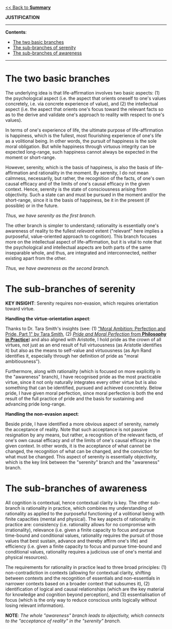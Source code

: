 [<< Back to **Summary**](https://pranigopu.github.io/philosophy/summary)

**JUSTIFICATION**

---

**Contents**:

- [The two basic branches](#the-two-basic-branches)
- [The sub-branches of serenity](#the-sub-branches-of-serenity)
- [The sub-branches of awareness](#the-sub-branches-of-awareness)

---

# The two basic branches
The underlying idea is that life-affirmation involves two basic aspects: (1) the psychological aspect (i.e. the aspect that orients oneself to one's values concretely, i.e. via concrete experience of value), and (2) the intellectual aspect (i.e. the aspect that orients one's focus toward the relevant facts so as to the derive and validate one's approach to reality with respect to one's values).

In terms of one's experience of life, the ultimate purpose of life-affirmation is happiness, which is the fullest, most flourishing experience of one's life as a volitional being. In other words, the pursuit of happiness is the sole moral obligation. But while happiness through virtuous integrity can be expected long-range, such happiness cannot always be expected in the moment or short-range.

However, serenity, which is the basis of happiness, is also the basis of life-affirmation and rationality in the moment. By serenity, I do not mean calmness, necessarily, but rather, the recognition of the facts, of one's own causal efficacy and of the limits of one's causal efficacy in the given context. Hence, serenity is the state of consciousness arising from objectivity. Such a state can and must be pursued in the moment and/or the short-range, since it is the basis of happiness, be it in the present (if possible) or in the future.

_Thus, we have serenity as the first branch._

The other branch is simpler to understand; rationality is essentially one's awareness of reality to the fullest _relevant_ extent ("relevant" here implies a purposeful, value-oriented approach to cognition). This branch focuses more on the intellectual aspect of life-affirmation, but it is vital to note that the psychological and intellectual aspects are both parts of the same inseparable whole, and thus, are integrated and interconnected, neither existing apart from the other.

_Thus, we have awareness as the second branch._

# The sub-branches of serenity
**KEY INSIGHT**: Serenity requires non-evasion, which requires orientation toward virtue.

**Handling the virtue-orientation aspect**:

Thanks to Dr. Tara Smith's insights (see: (1) ["Moral Ambition: Perfection and Pride, Part 1" by Tara Smith](https://www.youtube.com/watch?v=W-oP0BxZcks&list=PLce8-cUD6KMcUnyfBJkQhoFRHlmuIYkor&index=28), (2) [_Pride and Moral Perfection_ from **Philosophy in Practice**](https://pranigopu.github.io/philosophy/philosophy-in-practice/5-pride-and-moral-perfection.html)) and also aligned with Aristotle, I hold pride as the crown of all virtues, not just as an end result of full virtuousness (as Aristotle identifies it) but also as the means to self-value and virtuousness (as Ayn Rand identifies it, especially through her definition of pride as "moral ambitiousness").

Furthermore, along with rationality (which is focused on more explicitly in the "awareness" branch), I have recognised pride as the most practicable virtue, since it not only naturally integrates every other virtue but is also something that can be identified, pursued and achieved concretely. Below pride, I have given moral perfection, since moral perfection is both the end result of the full practice of pride and the basis for sustaining and advancing pride long-range.

**Handling the non-evasion aspect**:

Beside pride, I have identified a more obvious aspect of serenity, namely the acceptance of reality. Note that such acceptance is not passive resignation by any means, but rather, a recognition of the relevant facts, of one's own causal efficacy and of the limits of one's causal efficacy in the given context. In other words, it is the acceptance of what cannot be changed, the recognition of what can be changed, and the conviction for what must be changed. This aspect of serenity is essentially objectivity, which is the key link between the "serenity" branch and the "awareness" branch.

# The sub-branches of awareness
All cognition is contextual, hence contextual clarity is key. The other sub-branch is rationality in practice, which combines my understanding of rationality as applied to the purposeful functioning of a volitional being with finite capacities (mental and physical). The key aspects of rationality in practice are: consistency (i.e. rationality allows for no compromise with irrationality), relevance (i.e. given a finite capacity to focus and pursue time-bound and conditional values, rationality requires the pursuit of those values that best sustain, advance and thereby affirm one's life) and efficiency (i.e. given a finite capacity to focus and pursue time-bound and conditional values, rationality requires a judicious use of one's mental and physical resources).

The requirements for rationality in practice lead to three broad principles: (1) non-contradiction in contexts (allowing for contextual clarity, shifting between contexts and the recognition of essentials and non-essentials in narrower contexts based on a broader context that subsumes it), (2) identification of logical and causal relationships (which are the key material for knowledge and cognition beyond perception), and (3) essentialisation of focus (which is the only way to reduce conscious units logically without losing relevant information).

**NOTE**: _The whole "awareness" branch leads to objectivity, which connects to the "acceptance of reality" in the "serenity" branch._